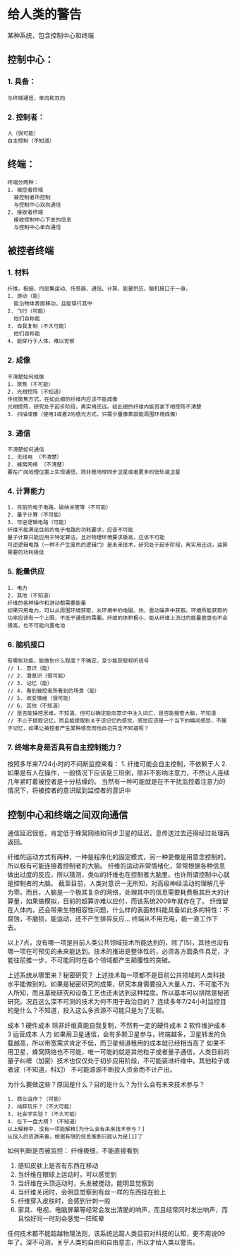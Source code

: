 # 给人类的警告

某种系统，包含控制中心和终端

## 控制中心：

### 1. 具备：

    与终端通信，单向和双向

### 2. 控制者：

    人（很可能）
    自主控制（不知道）

## 终端：
    终端分两种：
    1. 被控者终端
      被控制者所控制
      与控制中心双向通信
    2. 接收者终端
      接收控制中心下发的信息
      与控制中心单向通信

## 被控者终端

### 1. 材料

    纤维，极细，内部集运动、传感器、通信、计算、能量供应、脑机接口于一身。
    1. 游动（能）
      能沿物体表面移动，且能穿行其中
    2. 飞行（可能）
      他们自称能
    3. 自我复制（不大可能）
      他们自称能
    4. 能穿行于人体，难以觉察

### 2. 成像

    不清楚如何成像
    1. 聚焦（不可能）
    2. 光相控阵（不知道）
    传统聚焦方式，在如此细的纤维内应该不能成像
    光相控阵，研究处于起步阶段，离实用还远。如此细的纤维内能否装下相控阵不清楚
    3. 扫描成像（使用1或者2的感光方式，只需少量像素就能周围环境成像）

### 3. 通信

    不清楚如何通信
    1. 无线电 （不清楚）
    2. 蜂窝网络 （不清楚）
    要在广阔地理位置上实现通信，除非是地球同步卫星或者更多的低轨道卫星

### 4. 计算能力

    1. 目前的电子电路、碳纳米管等（不可能）
    2. 量子计算（不可能）
    3. 可逆逻辑电路（可能）
    纤维不能满足目前的电子电路的功耗要求，应该不可能
    量子计算只能应用于特定算法，且对物理环境要求极高，应该不可能
    可逆逻辑电路（一种不产生废热的逻辑门）是未来技术，研究处于起步阶段，离实用还远，运算需要的功耗极低

### 5. 能量供应

    1. 电力
    2. 其他（不知道）
    纤维的各种操作和游动都需要能量
    如果只用电力，可以从周围环境获取，从环境中的电磁、热、震动噪声中获取。环境所能获取的功率应该有一个上限，不低于通信的需要。纤维的体积极小，能从纤维上流过的能量密度也不会很高，也不可能内置电池

### 6. 脑机接口

    有哪些功能，能做到什么程度？不确定，至少能获取视听信号
    // 1. 意识（能）
    // 2. 潜意识（很可能）
    // 3. 记忆（能）
    // 4. 看到被控者所看到的场景（能）
    // 5. 改变情绪（很可能）
    // 6. 其他（不知道）
    // 是否能操控思维，不知道，但可以确定能向意识中注入词汇，是否能接管大脑，不知道
    // 不止于提取记忆，而且能提取到关于该记忆的感觉，感觉应该是一个当下的瞬间感受，不属于记忆，如果让被控者产生某种感觉而他自己完全不知道呢？

### 7. 终端本身是否具有自主控制能力？

   按照多年来7/24小时的不间断监控来看：
     1. 纤维可能会自主控制，不依赖于人
     2. 如果是有人在操作，一般情况下应该是三班倒，除非不影响注意力，不然让人连续几年紧盯着被控者是十分枯燥的。
     当然有一种可能就是在不干扰监控着注意力的情况下，将被控者的意识赋到监控者的意识中

## 控制中心和终端之间双向通信

   通信延迟很低，肯定低于蜂窝网络和同步卫星的延迟，息传送过去还得经过处理再返回。

纤维的运动方式有两种，一种是程序化的固定模式，另一种更像是用意念控制的，所以极有可能连接着控制者的大脑。
纤维的运动非常情绪化，常常根据各种信息做出过度的反应，所以猜测，类似的纤维也在控制者大脑里。也许所谓控制中心就是控制者的大脑。
截至目前，人类对意识一无所知，对高级神经活动的理解几乎为零。而且，人脑是一个极其复杂的网络，处理其中的信息需要耗费极其巨大的计算量，如果做模拟，目前的超算亦难以应付，而该系统2009年就存在了。
纤维留在人体内，还会带来生物相容性问题，什么样的表面材料能具备如此多的特性：不腐蚀，不磨损，能运动，还不产生排异反应...
终端从不用充电，能一直工作下去。

以上7点，没有哪一项是目前人类公共领域技术所能达到的，除了[5]，其他也没有哪一项在可预见的未来能达到。技术的推进是整体性的，必须各方面条件具足，才能往前推一步，不可能同时在各个领域都产生颠覆性的突破。

上述系统从哪里来？秘密研究？
上述技术每一项都不是目前公共领域的人类科技水平能做到的。如果是秘密研究的成果，研究本身需要投入大量人力，不可能不为人所知，而且基础研究和设备工艺也还未达到这种程度。所以基本可以排除是秘密研究。况且这么深不可测的技术为何不用于政治目的？
连续多年7/24小时监控目的是什么？不知道，投入这么多资源不可能只是为了无聊。

成本
1 硬件成本
    除非纤维真能自我复制，不然有一定的硬件成本
2 软件维护成本
3 运营成本
    人力
    如果用卫星通信，会有多颗卫星参与，终端越多，卫星转发的负载越高，所以带宽需求肯定不低，而卫星频道租用的成本就已经相当高了
    如果不用卫星，蜂窝网络也不可能，唯一可能的就是其他粒子或者量子通信，人类目前的量子纠缠（加密）技术也仅仅处于初步应用阶段，不可能装进纤维中。其他粒子或者波（不知道，科幻）
不可能源源不断投入资金而不计产出。

为什么要做这些？原因是什么？目的是什么？为什么会有未来技术参与？

    1. 商业运作？（可能）
    2. 纯粹玩乐？（不大可能）
    3. 社会学实验？（不大可能）
    4. 在下一盘大棋？（不知道）
    以上解释中，没有一项能解释[为什么会有未来技术参与？]
    从投入的资源来看，根据有限的信息推断只能认为是[1]了

如何判断是否被监控：
  纤维极细，不能直接看到
  1. 感知皮肤上是否有东西在移动
  2. 当纤维在眼球上运动时，可以感觉到
  3. 当纤维在头顶运动时，头发被搅动，能明显觉察到
  4. 当纤维关闭时，会明显觉察到有丝一样的东西挂在脸上
  5. 纤维穿入皮肤时，会感到针刺一般
  6. 家具、电视、电脑屏幕等经常会发出清脆的响声，而且经常同时发出响声，而且恰好同一时刻会感觉一阵眩晕

任何技术都不能超越物理法则，该系统远超人类目前对科技的认知，更不用说09年了。深不可测，关乎人类的自由和自由意志，所以才给人类以警告。

